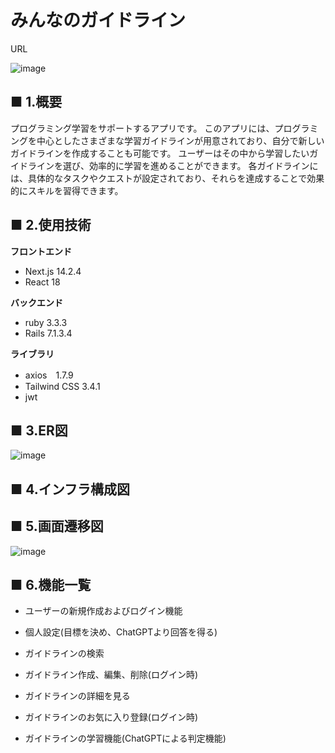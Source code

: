 # みんなのガイドライン
URL

![image](https://github.com/user-attachments/assets/e2c2f8eb-3d55-4559-86bc-d76e5ec9bd20)


## ■ 1.概要
プログラミング学習をサポートするアプリです。
このアプリには、プログラミングを中心としたさまざまな学習ガイドラインが用意されており、自分で新しいガイドラインを作成することも可能です。
ユーザーはその中から学習したいガイドラインを選び、効率的に学習を進めることができます。
各ガイドラインには、具体的なタスクやクエストが設定されており、それらを達成することで効果的にスキルを習得できます。


## ■ 2.使用技術
**フロントエンド**  
   - Next.js 14.2.4
   - React   18

**バックエンド**  
   - ruby  3.3.3
   - Rails 7.1.3.4

**ライブラリ**  
   - axios　1.7.9
   - Tailwind CSS 3.4.1
   - jwt
 
## ■ 3.ER図
![image](https://github.com/user-attachments/assets/8f3a6373-f557-451e-8d07-7398261be52c)

## ■ 4.インフラ構成図

## ■ 5.画面遷移図
![image](https://github.com/user-attachments/assets/f484a53b-ee73-46be-bf59-e07b928c4c4f)

## ■ 6.機能一覧
   - ユーザーの新規作成およびログイン機能
   - 個人設定(目標を決め、ChatGPTより回答を得る)
     
   - ガイドラインの検索
   - ガイドライン作成、編集、削除(ログイン時)
   - ガイドラインの詳細を見る
   - ガイドラインのお気に入り登録(ログイン時)
   - ガイドラインの学習機能(ChatGPTによる判定機能)




